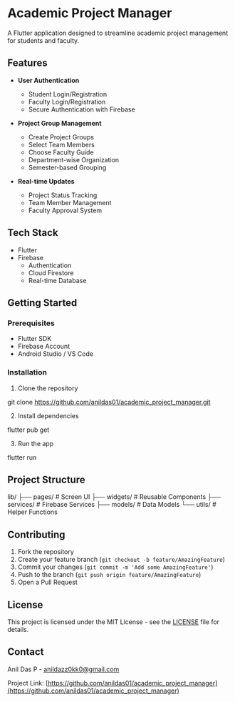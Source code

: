 # Academic Project Manager

A Flutter application designed to streamline academic project management for students and faculty.

## Features

- **User Authentication**
  - Student Login/Registration
  - Faculty Login/Registration
  - Secure Authentication with Firebase

- **Project Group Management**
  - Create Project Groups
  - Select Team Members
  - Choose Faculty Guide
  - Department-wise Organization
  - Semester-based Grouping

- **Real-time Updates**
  - Project Status Tracking
  - Team Member Management
  - Faculty Approval System

## Tech Stack

- Flutter
- Firebase
  - Authentication
  - Cloud Firestore
  - Real-time Database

## Getting Started

### Prerequisites

- Flutter SDK
- Firebase Account
- Android Studio / VS Code

### Installation

1. Clone the repository
   
git clone https://github.com/anildas01/academic_project_manager.git


2. Install dependencies

   
flutter pub get


3. Run the app
   
flutter run

## Project Structure


lib/
├── pages/ # Screen UI
├── widgets/ # Reusable Components
├── services/ # Firebase Services
├── models/ # Data Models
└── utils/ # Helper Functions


## Contributing

1. Fork the repository
2. Create your feature branch (`git checkout -b feature/AmazingFeature`)
3. Commit your changes (`git commit -m 'Add some AmazingFeature'`)
4. Push to the branch (`git push origin feature/AmazingFeature`)
5. Open a Pull Request

## License

This project is licensed under the MIT License - see the [LICENSE](LICENSE) file for details.

## Contact

Anil Das P - anildazz0kk0@gmail.com

Project Link: [https://github.com/anildas01/academic_project_manager](https://github.com/anildas01/academic_project_manager)
